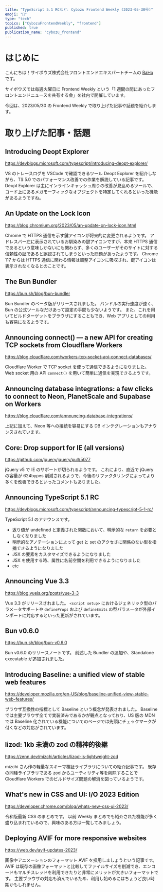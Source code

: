 ```yaml
---
title: "TypeScript 5.1 RCなど: Cybozu Frontend Weekly (2023-05-30号)"
emoji: "🌸"
type: "tech"
topics: ["CybozuFrontendWeekly", "frontend"]
published: true
publication_name: "cybozu_frontend"
---
```


# はじめに

こんにちは！サイボウズ株式会社フロントエンドエキスパートチームの [BaHo](https://twitter.com/b4h0_c4t) です。

サイボウズでは毎週火曜日に Frontend Weekly という「1 週間の間にあったフロントエンドニュースを共有する会」を社内で開催しています。

今回は、2023/05/30 の Frontend Weekly で取り上げた記事や話題を紹介します。

# 取り上げた記事・話題

## Introducing Deopt Explorer

https://devblogs.microsoft.com/typescript/introducing-deopt-explorer/

V8 のトレースログを VSCode で確認できるツール Deopt Explorer を紹介しながら、TS 5.0 でのパフォーマンス改善での作業を解説している記事です。
Deopt Explorer は主にインラインキャッシュ周りの改善が見込めるツールで、コード上にあるメガモーフィックなオブジェクトを特定してくれるといった機能があるようですね。

## An Update on the Lock Icon

https://blog.chromium.org/2023/05/an-update-on-lock-icon.html

Chrome で HTTPS 通信を示す鍵アイコンが将来的に変更されるようです。
アドレスバー左に表示されているお馴染みの鍵アイコンですが、本来 HTTPS 通信であるという意味しかないにも関わらず、多くのユーザーがそのサイトに対する信頼性の証であると誤認されてしまうといった問題があったようです。
Chrome 117 からは HTTPS 通信に関わる情報は調整アイコンに吸収され、鍵アイコンは表示されなくなるとのことです。

## The Bun Bundler

https://bun.sh/blog/bun-bundler

Bun Bundler のベータ版がリリースされました。
バンドルの実行速度が速く、Bun の公式ツールなだけあって設定の手間も少ないようです。
また、これを用いてビルドターゲットをブラウザにすることもでき、Web アプリとしての利用も容易になるようです。

## Announcing connect() — a new API for creating TCP sockets from Cloudflare Workers

https://blog.cloudflare.com/workers-tcp-socket-api-connect-databases/

Cloudflare Worker で TCP socket を使って通信できるようになりました。
Web socket 用の API `connect()` を用いて簡単に通信を実現できるようです。

## Announcing database integrations: a few clicks to connect to Neon, PlanetScale and Supabase on Workers

https://blog.cloudflare.com/announcing-database-integrations/

上記に加えて、Neon 等への接続を容易にする DB インテグレーションもアナウンスされています。

## Core: Drop support for IE (all versions)

https://github.com/jquery/jquery/pull/5077

jQuery v5 で IE のサポートが切られるようです。
これにより、直近で jQuery の容量が 624bypes 削減されるようで、今後のリファクタリングによってより多くを改善できるといったコメントもありました。

## Announcing TypeScript 5.1 RC

https://devblogs.microsoft.com/typescript/announcing-typescript-5-1-rc/

TypeScript 5.1 のアナウンスです。

- 返り値が undefined と定義された関数において、明示的な `return` を必要としなくなりました
- 明示的なアノテーションによって get と set のアクセさに関係のない型を指摘できるようになりました
- JSX の要素をカスタマイズできるようになりました
- JSX を使用する時、属性に名前空間を利用できるようになりました
- etc

## Announcing Vue 3.3

https://blog.vuejs.org/posts/vue-3-3

Vue 3.3 がリリースされました。
`<script setup>` におけるジェネリック型のパラメータサポートや `defineProps` および `defineEmits` の型パラメータが外部インポートに対応するといった更新がされています。

## Bun v0.6.0

https://bun.sh/blog/bun-v0.6.0

Bun v0.6.0 のリリースノートです。
前述した Bundler の追加や、Standalone executable が追加されました。

## Introducing Baseline: a unified view of stable web features

https://developer.mozilla.org/en-US/blog/baseline-unified-view-stable-web-features/

ブラウザ互換性の指標として Baseline という概念が発表されました。
Baseline では主要ブラウザ全てで実装済みであるかが観点となっており、US 版の MDN では Baseline 化されている機能についてのページでは先頭にチェックマークが付くなどの対応がされています。

## lizod: 1kb 未満の zod の精神的後継

https://zenn.dev/mizchi/articles/lizod-is-lightweight-zod

mizchi さん作の軽量なスキーマ検証ライブラリについての紹介記事です。
既存の同種ライブラリである zod からユーティリティ等を削除することで Cloudflare Workers でのビルドサイズ問題の解消を図っているようです。

## What's new in CSS and UI: I/O 2023 Edition

https://developer.chrome.com/blog/whats-new-css-ui-2023/

令和版最新 CSS のまとめです。
以前 Weekly まとめでも紹介された機能が多く盛り込まれているので、興味のある方は一覧してみましょう。

## Deploying AVIF for more responsive websites

https://web.dev/avif-updates-2023/

画像やアニメーションのフォーマット AVIF を採用しましょうという記事です。
AVIF は既存の画像フォーマットと比較してファイルサイズを削減でき、エンコードもマルチスレッドを利用できたりと非常にメリットが大きいフォーマットです。
主要ブラウザの対応も済んでいるため、利用し始めるにはちょうど良い時期かもしれません。
